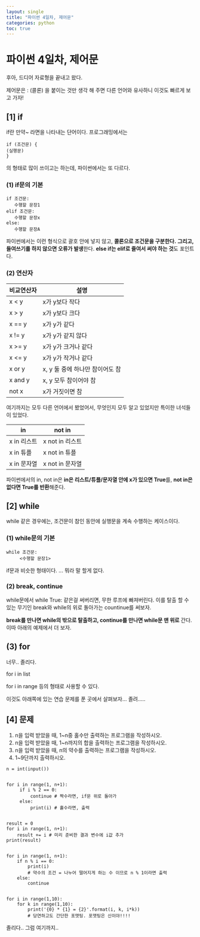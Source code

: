 ```yaml
---
layout: single
title: "파이썬 4일차, 제어문"
categories: python
toc: true
---
```

# 파이썬 4일차, 제어문
후아, 드디어 자료형을 끝내고 왔다. 

제어문은 : (콜론) 을 붙이는 것만 생각 해 주면 다른 언어와 유사하니 이것도 빠르게 보고 가자!
## [1] if
if란 만약~ 라면을 나타내는 단어이다. 프로그래밍에서는 
```
if (조건문) {
(실행문)
}
```
의 형태로 많이 쓰이고는 하는데, 파이썬에서는 또 다르다.
### (1) if문의 기본
```
if 조건문: 
   수행할 문장1
elif 조건문:
   수행할 문장x
else: 
   수행할 문장A
```
파이썬에서는 이런 형식으로 괄호 안에 넣지 않고, **콜론으로 조건문을 구분한다.** **그리고, 들여쓰기를 하지 않으면 오류가 발생**한다. **else if는 elif로 줄여서 써야 하는 것**도 포인트다.
### (2) 연산자

|비교연산자|설명|
|------|---|
|x < y|x가 y보다 작다|
|x > y|x가 y보다 크다|
|x == y|x가 y가 같다|
|x != y|x가 y가 같지 않다|
|x >= y|x가 y가 크거나 같다|
|x <= y|x가 y가 작거나 같다|
|x or y|x, y 둘 중에 하나만 참이어도 참|
|x and y|x, y 모두 참이어야 참|
|not x|x가 거짓이면 참|


여기까지는 모두 다른 언어에서 봤었어서, 무엇인지 모두 알고 있었지만 특이한 녀석들이 있었다.

|in|not in|
|------|---|
|x in 리스트|x not in 리스트|
|x in 튜플|x not in 튜플|
|x in 문자열|x not in 문자열|

파이썬에서의 in, not in은 **in은 리스트/튜플/문자열 안에 x가 있으면 True**를, **not in은 없다면 True를 반환**해준다.
## [2] while
while 같은 경우에는, 조건문이 참인 동안에 실행문을 계속 수행하는 케이스이다.
### (1) while문의 기본
```
while 조건문: 
     <수행할 문장1> 
```
if문과 비슷한 형태이다. ... 뭐라 말 할게 없다.
### (2) break, continue
while문에서 while True: 같은걸 써버리면, 무한 루프에 빠져버린다. 이를 탈출 할 수 있는 무기인 break와 while의 위로 돌아가는 countinue를 써보자.

**break를 만나면 while의 밖으로 탈출하고, continue를 만나면 while문 맨 위로** 간다. 이따 아래의 예제에서 더 보자.
## (3) for
너무.. 졸리다. 

for i in list

for i in range 등의 형태로 사용할 수 있다.

이것도 아래쪽에 있는 연습 문제를 푼 곳에서 살펴보자... 졸려.....

## [4] 문제
1. n을 입력 받았을 때, 1~n중 홀수만 출력하는 프로그램을 작성하시오.
2. n을 입력 받았을 때, 1~n까지의 합을 출력하는 프로그램을 작성하시오.
3. n을 입력 받았을 때, n의 약수를 출력하는 프로그램을 작성하시오.
4. 1~9단까지 출력하시오.
```
n = int(input())


for i in range(1, n+1):
     if i % 2 == 0: 
         continue # 짝수라면, if문 위로 돌아가
     else:
         print(i) # 홀수라면, 출력


result = 0
for i in range(1, n+1):
    result += i # 미리 준비한 결과 변수에 i값 추가
print(result)


for i in range(1, n+1):
    if n % i == 0:
        print(i) 
        # 약수의 조건 = 나누어 떨어지게 하는 수 이므로 n % 1이라면 출력
    else:
        continue


for i in range(1,10):
    for k in range(1,10):
        print('{0} * {1} = {2}'.format(i, k, i*k)) 
        # 당연하고도 간단한 포맷팅. 포맷팅은 신이야!!!!

```
졸리다.. 그럼 여기까지..
